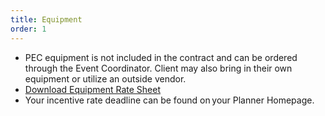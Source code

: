 ```yaml
---
title: Equipment
order: 1
---
```


- PEC equipment is not included in the contract and can be ordered through the Event Coordinator. Client may also bring in their own equipment or utilize an outside vendor.   
- [Download Equipment Rate Sheet](https://s3.amazonaws.com/assets.palmereventscenter.com/2021/PEC+2021+Rate+Sheet.pdf)
- Your incentive rate deadline can be found on your Planner Homepage.
